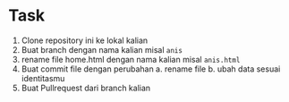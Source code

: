 # Task

1. Clone repository ini ke lokal kalian
2. Buat branch dengan nama kalian misal `anis`
3. rename file home.html dengan nama kalian misal `anis.html`
4. Buat commit file dengan perubahan
   a. rename file
   b. ubah data sesuai identitasmu
5. Buat Pullrequest dari branch kalian
